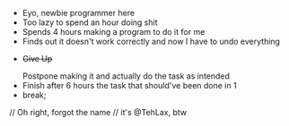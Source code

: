 - Eyo, newbie programmer here
- Too lazy to spend an hour doing shit 
- Spends 4 hours making a program to do it for me
- Finds out it doesn't work correctly and now I have to undo everything
- <p style="text-decoration: line-through;">Give Up</p> Postpone making it and actually do the task as intended
- Finish after 6 hours the task that should've been done in 1
- break;

// Oh right, forgot the name
// it's @TehLax, btw

<!---
TehLax/TehLax is a ✨ special ✨ repository because its `README.md` (this file) appears on your GitHub profile.
You can click the Preview link to take a look at your changes.
--->

